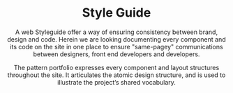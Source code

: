 <header class="kss__header">
  <h1>Style Guide</h1>
  <div class="lede">
    <div class="content">
      <p>A web Styleguide offer a way of ensuring consistency between brand, design and code.
      Herein we are looking documenting every component and its code on the site in one place to ensure &quot;same-pagey&quot; communications between designers, front end developers and developers.</p>
      <p>The pattern portfolio expresses every component and layout structures throughout the site. It articulates the atomic design structure, and is used to illustrate the project’s shared vocabulary.</p>
    </div>
  </div>
</header>
